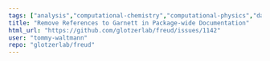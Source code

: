 ```yaml
---
tags: ["analysis","computational-chemistry","computational-physics","data-analysis","documentation","hacktoberfest","molecular-dynamics","monte-carlo-simulation","particle-system","python","science","scientific-computing","spatial-analysis","task"]
title: "Remove References to Garnett in Package-wide Documentation"
html_url: "https://github.com/glotzerlab/freud/issues/1142"
user: "tommy-waltmann"
repo: "glotzerlab/freud"
---
```


